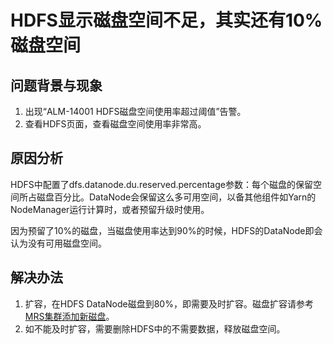 # HDFS显示磁盘空间不足，其实还有10%磁盘空间<a name="ZH-CN_TOPIC_0183415890"></a>

## 问题背景与现象<a name="zh-cn_topic_0167274525_s158e8e298d8e463baa11b441927c46e8"></a>

1.  出现“ALM-14001 HDFS磁盘空间使用率超过阈值”告警。
2.  查看HDFS页面，查看磁盘空间使用率非常高。

## 原因分析<a name="zh-cn_topic_0167274525_s66462fbbe386437f923a475bfab597d6"></a>

HDFS中配置了dfs.datanode.du.reserved.percentage参数：每个磁盘的保留空间所占磁盘百分比。DataNode会保留这么多可用空间，以备其他组件如Yarn的NodeManager运行计算时，或者预留升级时使用。

因为预留了10%的磁盘，当磁盘使用率达到90%的时候，HDFS的DataNode即会认为没有可用磁盘空间。

## 解决办法<a name="zh-cn_topic_0167274525_s22f5b22d4e174f86a73231a8d12d87f9"></a>

1.  扩容，在HDFS DataNode磁盘到80%，即需要及时扩容。磁盘扩容请参考[MRS集群添加新磁盘](https://support.huaweicloud.com/trouble-mrs/mrs_03_0032.html)。
2.  如不能及时扩容，需要删除HDFS中的不需要数据，释放磁盘空间。

